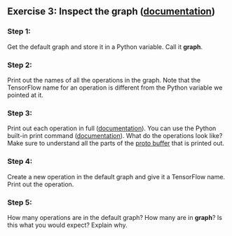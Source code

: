 ## Exercise 3: Inspect the graph ([documentation](https://www.tensorflow.org/api_docs/python/tf/multiply))

### Step 1:
Get the default graph and store it in a Python variable. Call it **graph**.

### Step 2:
Print out the names of all the operations in the graph. Note that the TensorFlow name for an operation is different from the Python variable we pointed at it.

### Step 3:
Print out each operation in full ([documentation](https://www.tensorflow.org/api_docs/python/tf/Graph#get_operation_by_name)). You can use the Python built-in print command ([documentation](https://docs.python.org/2/library/functions.html#print)). What do the operations look like? Make sure to understand all the parts of the [proto buffer](https://developers.google.com/protocol-buffers/?hl=en) that is printed out.

### Step 4:
Create a new operation in the default graph and give it a TensorFlow name. Print out the operation.

### Step 5:
How many operations are in the default graph? How many are in **graph**? Is this what you would expect? Explain why.
